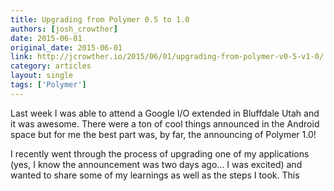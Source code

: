 ```yaml
---
title: Upgrading from Polymer 0.5 to 1.0
authors: [josh_crowther]
date: 2015-06-01
original_date: 2015-06-01
link: http://jcrowther.io/2015/06/01/upgrading-from-polymer-v0-5-v1-0/
category: articles
layout: single
tags: ['Polymer']
---
```


Last week I was able to attend a Google I/O extended in Bluffdale Utah and it was awesome. There were a ton of cool things announced in the Android space but for me the best part was, by far, the announcing of Polymer 1.0!

I recently went through the process of upgrading one of my applications (yes, I know the announcement was two days ago... I was excited) and wanted to share some of my learnings as well as the steps I took. This

<!-- Excerpt -->
